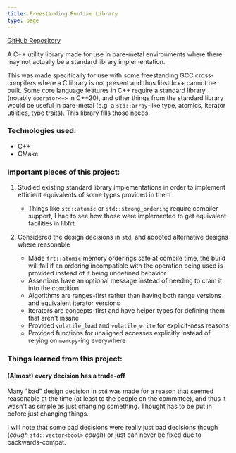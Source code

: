 ```yaml
---
title: Freestanding Runtime Library
type: page
---
```


[GitHub Repository](https://github.com/evanacox/freestanding-rt)

A C++ utility library made for use in bare-metal environments where there may not
actually be a standard library implementation. 

This was made specifically for use with some freestanding GCC cross-compilers where
a C library is not present and thus libstdc++ cannot be built. Some core language features
in C++ require a standard library (notably `operator<=>` in C++20), and other things from
the standard library would be useful in bare-metal (e.g. a `std::array`-like type, atomics,
iterator utilities, type traits). This library fills those needs.

### Technologies used:

- C++
- CMake

### Important pieces of this project:

1. Studied existing standard library implementations in order to implement efficient
   equivalents of some types provided in them
    - Things like `std::atomic` or `std::strong_ordering` require compiler support, I had
      to see how those were implemented to get equivalent facilities in libfrt.

2. Considered the design decisions in `std`, and adopted alternative designs where reasonable
    - Made `frt::atomic` memory orderings safe at compile time, the build will fail if an ordering incompatible
      with the operation being used is provided instead of it being undefined behavior.
    - Assertions have an optional message instead of needing to cram it into the condition
    - Algorithms are ranges-first rather than having both range versions and equivalent iterator versions
    - Iterators are concepts-first and have helper types for defining them that aren't insane
    - Provided `volatile_load` and `volatile_write` for explicit-ness reasons
    - Provided functions for unaligned accesses explicitly instead of relying on `memcpy`-ing everywhere

### Things learned from this project:

#### (Almost) every decision has a trade-off

Many "bad" design decision in `std` was made for a reason that seemed reasonable at
the time (at least to the people on the committee), and thus it wasn't as simple as just
changing something. Thought has to be put in before just changing things.

I will note that some bad decisions were really just bad decisions though (*cough* `std::vector<bool>` 
*cough*) or just can never be fixed due to backwards-compat.

